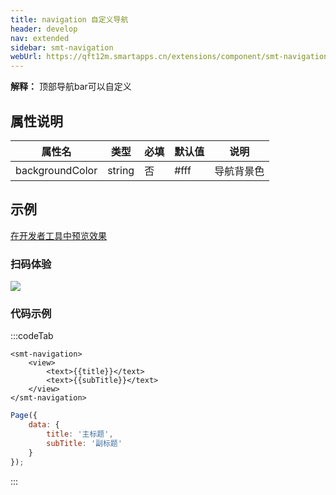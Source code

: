 ```yaml
---
title: navigation 自定义导航
header: develop
nav: extended
sidebar: smt-navigation
webUrl: https://qft12m.smartapps.cn/extensions/component/smt-navigation/smt-navigation
---
```


**解释：** 顶部导航bar可以自定义

##  属性说明 

|属性名 | 类型 | 必填 | 默认值 |说明 |
|---|---|---|---|---|
|backgroundColor |string |否|#fff|导航背景色|

## 示例

<a href="swanide://fragment/3be4d7bcac11266b9481dd018449a7271577692166749" title="在开发者工具中预览效果" target="_self">在开发者工具中预览效果</a>

### 扫码体验

<img src="https://b.bdstatic.com/miniapp/assets/images/doc_demo/smt-navigation.png"  class="demo-qrcode-image" />


###  代码示例


:::codeTab
```swan
<smt-navigation>
    <view>
        <text>{{title}}</text>
        <text>{{subTitle}}</text>
    </view>
</smt-navigation>
```

 

```js
Page({
    data: {
        title: '主标题',
        subTitle: '副标题'
    }
});
```
:::





